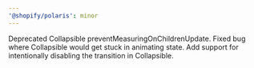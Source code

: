 ```yaml
---
'@shopify/polaris': minor
---
```


Deprecated Collapsible preventMeasuringOnChildrenUpdate.
Fixed bug where Collapsible would get stuck in animating state.
Add support for intentionally disabling the transition in Collapsible.
